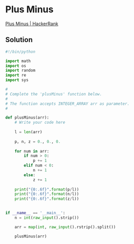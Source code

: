 # Plus Minus

[Plus Minus | HackerRank](https://www.hackerrank.com/challenges/one-week-preparation-kit-plus-minus/problem?isFullScreen=true&h_l=interview&playlist_slugs%5B%5D=preparation-kits&playlist_slugs%5B%5D=one-week-preparation-kit&playlist_slugs%5B%5D=one-week-day-one)

## Solution

```python
#!/bin/python

import math
import os
import random
import re
import sys

#
# Complete the 'plusMinus' function below.
#
# The function accepts INTEGER_ARRAY arr as parameter.
#

def plusMinus(arr):
    # Write your code here
    
    l = len(arr)
    
    p, n, z = 0., 0., 0.
    
    for num in arr:
        if num > 0:
            p += 1
        elif num < 0:
            n += 1
        else:
            z += 1
    
    print("{0:.6f}".format(p/l))
    print("{0:.6f}".format(n/l))
    print("{0:.6f}".format(z/l))
            

if __name__ == '__main__':
    n = int(raw_input().strip())

    arr = map(int, raw_input().rstrip().split())

    plusMinus(arr)
```

